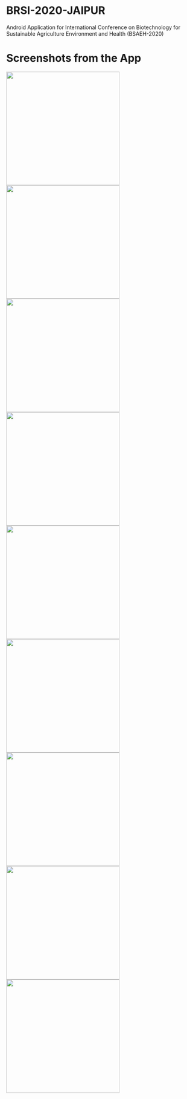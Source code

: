 # BRSI-2020-JAIPUR
Android Application for International Conference on Biotechnology for Sustainable Agriculture Environment and Health (BSAEH-2020) 

# Screenshots from the App

<img src="https://github.com/sdas969/BRSI-2020-JAIPUR/raw/master/1.png" width="300">

<img src="https://github.com/sdas969/BRSI-2020-JAIPUR/raw/master/2.png" width="300">
<img src="https://github.com/sdas969/BRSI-2020-JAIPUR/raw/master/3.png" width="300">
<img src="https://github.com/sdas969/BRSI-2020-JAIPUR/raw/master/4.png" width="300">
<img src="https://github.com/sdas969/BRSI-2020-JAIPUR/raw/master/5.png" width="300">
<img src="https://github.com/sdas969/BRSI-2020-JAIPUR/raw/master/6.png" width="300">
<img src="https://github.com/sdas969/BRSI-2020-JAIPUR/raw/master/7.png" width="300">
<img src="https://github.com/sdas969/BRSI-2020-JAIPUR/raw/master/8.png" width="300">
<img src="https://github.com/sdas969/BRSI-2020-JAIPUR/raw/master/9.png" width="300">
